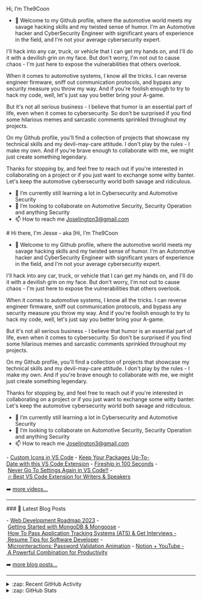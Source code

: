  Hi, I’m The9Coon
- 👀 Welcome to my Github profile, where the automotive world meets my savage hacking skills and my twisted sense of humor. I'm an Automotive hacker and CyberSecurity Engineer with significant years of experience in the field, and I'm not your average cybersecurity expert.

I'll hack into any car, truck, or vehicle that I can get my hands on, and I'll do it with a devilish grin on my face. But don't worry, I'm not out to cause chaos - I'm just here to expose the vulnerabilities that others overlook.

When it comes to automotive systems, I know all the tricks. I can reverse engineer firmware, sniff out communication protocols, and bypass any security measure you throw my way. And if you're foolish enough to try to hack my code, well, let's just say you better bring your A-game.

But it's not all serious business - I believe that humor is an essential part of life, even when it comes to cybersecurity. So don't be surprised if you find some hilarious memes and sarcastic comments sprinkled throughout my projects.

On my Github profile, you'll find a collection of projects that showcase my technical skills and my devil-may-care attitude. I don't play by the rules - I make my own. And if you're brave enough to collaborate with me, we might just create something legendary.

Thanks for stopping by, and feel free to reach out if you're interested in collaborating on a project or if you just want to exchange some witty banter. Let's keep the automotive cybersecurity world both savage and ridiculous.




- 🌱 I’m currently still learning a lot in Cybersecurity and Automotive Security
- 💞️ I’m looking to collaborate on Automotive Security, Security Operation and anything Security 
- 📫 How to reach me Joselington3@gmail.com

<!---
brosjsy/brosjsy is a ✨ special ✨ repository because its `README.md` (this file) appears on your GitHub profile.
You can click the Preview link to take a look at your changes.
--->
# Hi there, I'm Jesse - aka [Hi, I’m The9Coon
- 👀 Welcome to my Github profile, where the automotive world meets my savage hacking skills and my twisted sense of humor. I'm an Automotive hacker and CyberSecurity Engineer with significant years of experience in the field, and I'm not your average cybersecurity expert.

I'll hack into any car, truck, or vehicle that I can get my hands on, and I'll do it with a devilish grin on my face. But don't worry, I'm not out to cause chaos - I'm just here to expose the vulnerabilities that others overlook.

When it comes to automotive systems, I know all the tricks. I can reverse engineer firmware, sniff out communication protocols, and bypass any security measure you throw my way. And if you're foolish enough to try to hack my code, well, let's just say you better bring your A-game.

But it's not all serious business - I believe that humor is an essential part of life, even when it comes to cybersecurity. So don't be surprised if you find some hilarious memes and sarcastic comments sprinkled throughout my projects.

On my Github profile, you'll find a collection of projects that showcase my technical skills and my devil-may-care attitude. I don't play by the rules - I make my own. And if you're brave enough to collaborate with me, we might just create something legendary.

Thanks for stopping by, and feel free to reach out if you're interested in collaborating on a project or if you just want to exchange some witty banter. Let's keep the automotive cybersecurity world both savage and ridiculous.




- 🌱 I’m currently still learning a lot in Cybersecurity and Automotive Security
- 💞️ I’m looking to collaborate on Automotive Security, Security Operation and anything Security 
- 📫 How to reach me Joselington3@gmail.com

<!---
brosjsy/brosjsy is a ✨ special ✨ repository because its `README.md` (this file) appears on your GitHub profile.
You can click the Preview link to take a look at your changes.]👋  
  
 [![YouTube Channel Subscribers](https://img.shields.io/youtube/channel/subscribers/UCDCHcqyeQgJ-jVSd6VJkbCw?logo=youtube&logoColor=red&style=for-the-badge)][youtube] 
 [![Website](https://img.shields.io/website?label=codeSTACKr.com&style=for-the-badge&url=https%3A%2F%2Fcodestackr.com)](https://codestackr.com) 
 [![Twitter Follow](https://img.shields.io/twitter/follow/codeSTACKr?color=1DA1F2&logo=twitter&style=for-the-badge)](https://twitter.com/intent/follow?original_referer=https%3A%2F%2Fgithub.com%2FcodeSTACKr&screen_name=codeSTACKr) 
  
 [![Visual Studio Marketplace Rating (Stars)](https://img.shields.io/visual-studio-marketplace/stars/codestackr.codestackr-theme?label=codeSTACKr%20VS%20Code%20Theme&logo=visualstudiocode&logoColor=ff652f&style=for-the-badge)](https://marketplace.visualstudio.com/items?itemName=codestackr.codestackr-theme) 
 [![Become A VS Code SuperHero](https://img.shields.io/badge/-Become%20A%20VS%20Code%20SuperHero%20%E2%86%92-gray.svg?colorB=ff652f&style=for-the-badge)](https://vsCodeHero.com) 
  
  
 ## I'm a Husband, Father, Developer, and Teacher!! 
  
 - 🔭 Check out my VS Code course: [Become A VS Code SuperHero!][course]! 
 - 🌱 I’m currently learning everything 🤣 
 - 👯 I’m looking to collaborate with other content creators 
 - 🥅 2022 Goals: Learn more about web3 
 - ⚡ Fun fact: I love to draw and play guitar / drums 
 - 😻 Check out the NFT collection I created: [CodeCats](https://opensea.io/collection/codecats?search[sortAscending]=true&search[sortBy]=PRICE&search[toggles][0]=BUY_NOW) 
  
 ### Connect with me: 
  
 [![website](./img/globe-light.svg)](https://codestackr.com#gh-light-mode-only) 
 [![website](./img/globe-dark.svg)](https://codestackr.com#gh-dark-mode-only) 
 &nbsp;&nbsp; 
 [![website](./img/youtube-light.svg)](https://youtube.com/codestackr#gh-light-mode-only) 
 [![website](./img/youtube-dark.svg)](https://youtube.com/codestackr#gh-dark-mode-only) 
 &nbsp;&nbsp; 
 [![website](./img/twitter-light.svg)](https://twitter.com/codestackr#gh-light-mode-only) 
 [![website](./img/twitter-dark.svg)](https://twitter.com/codestackr#gh-dark-mode-only) 
 &nbsp;&nbsp; 
 [![website](./img/linkedin-light.svg)](https://linkedin.com/in/codeSTACKr#gh-light-mode-only) 
 [![website](./img/linkedin-dark.svg)](https://linkedin.com/in/codeSTACKr#gh-dark-mode-only) 
 &nbsp;&nbsp; 
 [![website](./img/instagram-light.svg)](https://instagram.com/codeSTACKr#gh-light-mode-only) 
 [![website](./img/instagram-dark.svg)](https://instagram.com/codeSTACKr#gh-dark-mode-only) 
  
 ### Languages and Tools: 
  
 [<img align="left" alt="Visual Studio Code" width="26px" src="https://cdn.jsdelivr.net/gh/devicons/devicon/icons/vscode/vscode-original.svg" style="padding-right:10px;" />][webdevplaylist] 
 [<img align="left" alt="HTML5" width="26px" src="https://cdn.jsdelivr.net/gh/devicons/devicon/icons/html5/html5-original.svg" style="padding-right:10px;" />][webdevplaylist] 
 [<img align="left" alt="CSS3" width="26px" src="https://cdn.jsdelivr.net/gh/devicons/devicon/icons/css3/css3-original.svg" style="padding-right:10px;" />][cssplaylist] 
 [<img align="left" alt="Sass" width="26px" src="https://cdn.jsdelivr.net/gh/devicons/devicon/icons/sass/sass-original.svg" style="padding-right:10px;" />][cssplaylist] 
 [<img align="left" alt="JavaScript" width="26px" src="https://cdn.jsdelivr.net/gh/devicons/devicon/icons/javascript/javascript-original.svg" style="padding-right:10px;" />][jsplaylist] 
 [<img align="left" alt="React" width="26px" src="https://cdn.jsdelivr.net/gh/devicons/devicon/icons/react/react-original.svg" style="padding-right:10px;" />][reactplaylist] 
 [<img align="left" alt="Gatsby" width="26px" src="https://cdn.jsdelivr.net/gh/devicons/devicon/icons/gatsby/gatsby-original.svg" style="padding-right:10px;" />][webdevplaylist] 
 [<img align="left" alt="GraphQL" width="26px" src="https://cdn.jsdelivr.net/gh/devicons/devicon/icons/graphql/graphql-plain.svg" style="padding-right:10px;" />][webdevplaylist] 
 [<img align="left" alt="Node.js" width="26px" src="https://cdn.jsdelivr.net/gh/devicons/devicon/icons/nodejs/nodejs-original.svg" style="padding-right:10px;" />][webdevplaylist] 
 [<img align="left" alt="Deno" width="26px" src="./img/deno-light.svg" style="padding-right:10px;" />][webdevplaylist] 
 [<img align="left" alt="MongoDB" width="26px" src="https://cdn.jsdelivr.net/gh/devicons/devicon/icons/mongodb/mongodb-original.svg" style="padding-right:10px;" />][webdevplaylist] 
 [<img align="left" alt="MySQL" width="26px" src="https://cdn.jsdelivr.net/gh/devicons/devicon/icons/mysql/mysql-original.svg" style="padding-right:10px;" />][webdevplaylist] 
 [<img align="left" alt="Git" width="26px" src="https://cdn.jsdelivr.net/gh/devicons/devicon/icons/git/git-original.svg" style="padding-right:10px;" />][webdevplaylist] 
 [<img align="left" alt="GitHub" width="26px" src="https://user-images.githubusercontent.com/3369400/139447912-e0f43f33-6d9f-45f8-be46-2df5bbc91289.png" style="padding-right:10px;" />](https://www.youtube.com/playlist?list=PLkwxH9e_vrAJ0WbEsFA9W3I1W-g_BTsbt#gh-dark-mode-only) 
 [<img align="left" alt="GitHub" width="26px" src="https://user-images.githubusercontent.com/3369400/139448065-39a229ba-4b06-434b-bc67-616e2ed80c8f.png" style="padding-right:10px;" />](https://www.youtube.com/playlist?list=PLkwxH9e_vrAJ0WbEsFA9W3I1W-g_BTsbt#gh-light-mode-only) 
 [<img align="left" alt="Terminal" width="26px" src="./img/terminal-light.svg" />](https://www.youtube.com/playlist?list=PLkwxH9e_vrAJ0WbEsFA9W3I1W-g_BTsbt#gh-light-mode-only) 
 [<img align="left" alt="Terminal" width="26px" src="./img/terminal-dark.svg" />](https://www.youtube.com/playlist?list=PLkwxH9e_vrAJ0WbEsFA9W3I1W-g_BTsbt#gh-dark-mode-only) 
  
 <br /> 
 <br /> 
  
 --- 
  
 ### 📺 Latest YouTube Videos 
  
 <!-- YOUTUBE:START --> 
 - [Custom Icons in VS Code](https://www.youtube.com/watch?v=srGCblsKmDs) 
 - [Keep Your Packages Up-To-Date with this VS Code Extension](https://www.youtube.com/watch?v=FIHFLGEPolg) 
 - [Fireship in 100 Seconds](https://www.youtube.com/watch?v=cYoY_WbqNSw) 
 - [Never Go To Settings Again in VS Code!!](https://www.youtube.com/watch?v=q_oExJyObUw) 
 - [🔥 Best VS Code Extension for Writers &amp; Speakers](https://www.youtube.com/watch?v=2R20LH1uG2E) 
 <!-- YOUTUBE:END --> 
  
 ➡️ [more videos...](https://youtube.com/codestackr) 
  
 --- 
  
 ### 📕 Latest Blog Posts 
  
 <!-- BLOG-POST-LIST:START --> 
 - [Web Development Roadmap 2023](https://dev.to/codestackr/web-development-roadmap-2023-5beo) 
 - [Getting Started with MongoDB &amp; Mongoose](https://dev.to/codestackr/getting-started-with-mongodb-mongoose-2h6a) 
 - [How To Pass Application Tracking Systems &lpar;ATS&rpar; &amp; Get Interviews - Resume Tips for Software Developer](https://dev.to/codestackr/how-to-pass-application-tracking-systems-ats-get-interviews-resume-tips-for-software-developer-4bmo) 
 - [Microinteractions: Password Validation Animation](https://dev.to/codestackr/microinteractions-password-validation-animation-5629) 
 - [Notion + YouTube - A Powerful Combination for Productivity](https://dev.to/codestackr/notion-youtube-a-powerful-combination-for-productivity-1def) 
 <!-- BLOG-POST-LIST:END --> 
  
 ➡️ [more blog posts...](https://codestackr.com) 
  
 --- 
  
 <details> 
   <summary>:zap: Recent GitHub Activity</summary> 
    
 <!--START_SECTION:activity--> 
 1. 🗣 Commented on [#3](https://github.com/motion-canvas/examples/issues/3) in [motion-canvas/examples](https://github.com/motion-canvas/examples) 
 2. 🎉 Merged PR [#1](https://github.com/codeSTACKr/gentree-generator/pull/1) in [codeSTACKr/gentree-generator](https://github.com/codeSTACKr/gentree-generator) 
 3. 💪 Opened PR [#1](https://github.com/codeSTACKr/gentree-generator/pull/1) in [codeSTACKr/gentree-generator](https://github.com/codeSTACKr/gentree-generator) 
 4. 💪 Opened PR [#1](https://github.com/studio-demo/cloudcash-sass/pull/1) in [studio-demo/cloudcash-sass](https://github.com/studio-demo/cloudcash-sass) 
 5. 🎉 Merged PR [#1](https://github.com/codeSTACKr/superhero-extensions/pull/1) in [codeSTACKr/superhero-extensions](https://github.com/codeSTACKr/superhero-extensions) 
 <!--END_SECTION:activity--> 
  
 </details> 
  
 <details> 
   <summary>:zap: GitHub Stats</summary> 
  
   <img align="left" alt="codeSTACKr's GitHub Stats" src="https://github-readme-stats.vercel.app/api?username=codeSTACKr&show_icons=true&hide_border=false&title_color=ff652f&icon_color=FFE400&bg_color=09131B&text_color=ffffff&border_color=0c1a25" /> 
  
 </details> 
  
 [website]: https://codeSTACKr.com 
 [course]: http://vsCodeHero.com 
 [twitter]: https://twitter.com/codeSTACKr 
 [youtube]: https://youtube.com/codeSTACKr 
 [instagram]: https://instagram.com/codeSTACKr 
 [linkedin]: https://linkedin.com/in/codeSTACKr 
 [webdevplaylist]: https://www.youtube.com/playlist?list=PLkwxH9e_vrAJ0WbEsFA9W3I1W-g_BTsbt 
 [jsplaylist]: https://www.youtube.com/playlist?list=PLkwxH9e_vrALRJKu7wfXby3MKeflhTu6B 
 [cssplaylist]: https://www.youtube.com/playlist?list=PLkwxH9e_vrALSdvZuEh6gqQdmDoDIoqz4 
 [reactplaylist]: https://www.youtube.com/playlist?list=PLkwxH9e_vrAK4TdffpxKY3QGyHCpxFcQ0